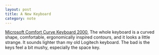 ```yaml
---
layout: post
title: A New Keyboard
category: note
---
```


<p><a href="http://www.microsoft.com/hardware/en-us/d/comfort-curve-keyboard-2000">Microsoft Comfort Curve Keyboard 2000</a>, The whole keyboard is a curved shape, comfortable, ergonomically inspired contours, and it looks a little strange. It sounds lighter than my old Logitech keyboard. The bad is the keys feel a bit mushy, especially the space key.</p>
